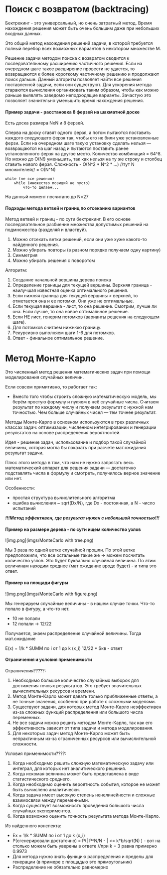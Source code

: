 # Поиск с возвратом (backtracing)

Бектрекинг - это универсальный, но очень затратный метод. Время нахождения решения может быть очень большим даже при небольших входных данных.

Это общий метод нахождения решений задачи, в которой требуется полный перебор всех возможных вариантов в некотором множестве М.

Решение задачи методом поиска с возвратом сводится к последовательному расширению частичного решения. Если на очередном шаге такое расширение провести не удается, то возвращаются к более короткому частичному решению и продолжают поиск дальше. Данный алгоритм позволяет найти все решения поставленной задачи, если они существуют. Для ускорения метода стараются вычисления организовать таким образом, чтобы как можно раньше выявлять заведомо неподходящие варианты. Зачастую это позволяет значительно уменьшить время нахождения решения.

#### Пример задачи - расстановка 8 ферзей на шахматной доске

 Есть доска размера NxN и 8 ферзей.
 
Сперва на доску ставят одного ферзя, а потом пытаются поставить каждого следующего ферзя так, чтобы его не били уже установленные ферзи. Если на очередном шаге такую установку сделать нельзя — возвращаются на шаг назад и пытаются поставить ранее установленного ферзя на другое место.
Количество комбинаций = 64^8. Но можно до O(N!) уменьшить, так как нельзя на ту же строку и столбец ставить нового ферзя.
Сложность - O(N^2 * N^2 * ...) //тут N множителей// = O(N^N) 

    while (не все решения)
        while (множество позиций не пусто)
            что-то делаем...
 
На данный момент посчитано до N=27

#### Подходы метода ветвей и границ по отсеканию вариантов

Метод ветвей и границ - по сути бектрекинг. В его основе последовательное разбиение множества допустимых решений на подмножества (разделяй и властвуй).
1. Можно отсекать ветки решений, если они уже хуже какого-то найденного решения.
2. Можно убирать повторы (в разном порядке получаем одну картину)
3. Симметрия
4. Можно убирать решения с поворотом

Алгоритм:
1. Создание начальной вершины дерева поиска
2. Определение границы для текущей вершины. Верхняя граница - наилучшая известная оценка оптимального решения.
3. Если нижняя граница для текущей вершины > верхней, то отметается она и ее потомки. Они уже не оптимальные.
4. Если текущая вершина - лист, то она решение. Смотрим, лучше ли она. Если лучше, то она новое оптимальное решение.
5. Если НЕ лист, генерим потомков (варианты решения на следующем шаге).
6. Для потомков считаем нижнюю границу. 
7. Рекурсивно выполняем шаги 1-6 для потомков.
8. Ответ - финальное оптимальное решение.

# Метод Монте-Карло

Это численный метод решения математических задач при помощи моделирования случайных величин.

Если совсем примитивно, то работает так:
* Вместо того чтобы строить сложную математическую модель, мы берём простую формулу и пуляем в неё случайные числа. Считаем результат по каждому числу и получаем результат с нужной нам точностью. Чем больше случайных чисел — тем точнее результат.

Методы Монте-Карло в основном используются в трех различных классах задач: оптимизации, численном интегрировании и генерации результатов на основе распределения вероятностей.

Идея - решение задач, использование и подбор такой случайной величины, которая могла бы показать при расчете мат.ожидания результат задачи.

Плюс этого метода в том, что нам не нужно запрягать весь математический аппарат для решения задачи — достаточно подставлять числа в формулу и смотреть, получилось верное значение или нет.

Особенности:
* простая структура вычислительного алгоритма
* ошибка вычисления ~ sqrt(Dx/N), где Dx - постоянная, а N - число испытаний

**_!!!Метод эффективен, где результат нужен с небольшой точностью!!!_**

#### Пример на размере дерева - по сути ищем количество узлов
![img.png](imgs/MonteCarlo with tree.png)

Мы 3 раза по одной ветке случайной прошли. По этой ветке предположили, что все остальные такие же -> можем посчитать количество узлов.
Это будет буквально случайная величина. По этим величинам находим среднее (мат ожидание вроде будет) - и типа это ответ.

#### Пример на площади фигуры

![img.png](imgs/MonteCarlo with figure.png)

Мы генерируем случайные величины - в нашем случае точки. Что-то попало в фигуру, а что-то нет.
* 10 не попали
* 12 попали -> 12/22

Получается, знаем распределение случайной величины. Тогда мат.ожидание

E(x) = 1/k * SUMM по i от 1 до k (x_i)
12/22 * Sкв - ответ


#### Ограничения и условия применимости

Ограничения?????:
1. Необходимо большое количество случайных выборок для достижения точных результатов. Это требует значительных вычислительных ресурсов и времени.
2. Метод Монте-Карло может давать только приближенные ответы, а не точные значения, особенно при работе с сложными моделями.
3. Существуют задачи, для которых метод Монте-Карло неэффективен из-за сложных функций распределения или большого числа переменных.
4. Не все задачи можно решить методом Монте-Карло, так как его эффективность зависит от типа задачи и метода моделирования.
5. Для некоторых задач метод Монте-Карло может быть непрактичным из-за ограниченных ресурсов или вычислительной сложности.


 
Условия применимости????:
1. Когда необходимо решить сложную математическую задачу или интеграл, для которых нет аналитического решения.
2. Когда искомая величина может быть представлена в виде статистического среднего.
3. Когда необходимо оценить вероятность события, которое не может быть вычислено аналитически.
4. Когда задача имеет высокую степень ненелинейности и сложные взаимосвязи между переменными.
5. Когда существует возможность проведения большого числа случайных экспериментов.
6. Когда возможно оценить точность результата метода Монте-Карло.

Из найденного конспекта:
* Ex = 1/k * SUMM по i от 1 до k (x_i)
* P(сгенерировали достаточно) = P(| P^N/N - | <= k*b/sqrt(N) )  - вот на столько можем быть уверены в ответе    //при k = 3 равна примерно 0.9973
* Для метода нужно знать функцию распределения и пределы для генерации (в примере с площадью это прямоугольник)
* Распределение не обязательно равномерно 
